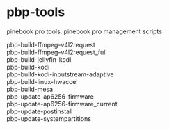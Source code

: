 # pbp-tools

pinebook pro tools: pinebook pro management scripts

pbp-build-ffmpeg-v4l2request<br>
pbp-build-ffmpeg-v4l2request_full<br>
pbp-build-jellyfin-kodi<br>
pbp-build-kodi<br>
pbp-build-kodi-inputstream-adaptive<br>
pbp-build-linux-hwaccel<br>
pbp-build-mesa<br>
pbp-update-ap6256-firmware<br>
pbp-update-ap6256-firmware_current<br>
pbp-update-postinstall<br>
pbp-update-systempartitions<br>
